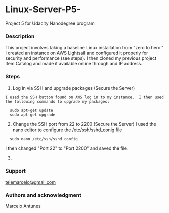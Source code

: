 # Linux-Server-P5-
Project 5 for Udacity Nanodegree program

### Description
This project involves taking a baseline Linux installation from "zero to hero."  I created an instance on AWS Lightsail and configured it properly for security and performance (see steps).  I then cloned my previous project Item Catalog and made it available online through and IP address.

### Steps
1. Log in via SSH and upgrade packages (Secure the Server)
  ```
  I used the SSH button found on AWS log in to my instance.  I then used the following commands to upgrade my packages:
  
    sudo apt-get update
    sudo apt-get upgrade
  ```
2. Change the SSH port from 22 to 2200 (Secure the Server)
  I used the nano editor to configure the /etc/ssh/sshd_conig file
  ```
    sudo nano /etc/ssh/sshd_config
  ```
  I then changed "Port 22" to "Port 2200" and saved the file.
  
3.

### Support
telemarcelo@gmail.com

### Authors and acknowledgment
Marcelo Antunes
